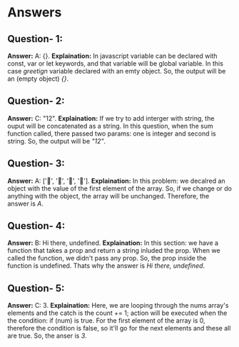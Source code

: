 # Answers

## Question- 1:

**Answer:** A: {}.
**Explaination:** In javascript variable can be declared with const, var or let keywords, and that variable will be global variable. In this case _greetign_ variable declared with an emty object. So, the output will be an (empty object) _{}_.

## Question- 2:

**Answer:** C: "12".
**Explaination:** If we try to add interger with string, the ouput will be concatenated as a string. In this question, when the sum function called, there passed two params: one is integer and second is string. So, the output will be _"12"_.

## Question- 3:

**Answer:** A: ['🍕', '🍫', '🥑', '🍔'].
**Explaination:** In this problem: we decalred an object with the value of the first element of the array. So, if we change or do anything with the object, the array will be unchanged. Therefore, the answer is _A_.

## Question- 4:

**Answer:** B: Hi there, undefined.
**Explaination:** In this section: we have a function that takes a prop and return a string inluded the prop. When we called the function, we didn't pass any prop. So, the prop inside the function is undefined. Thats why the answer is _Hi there, undefined_.

## Question- 5:

**Answer:** C: 3.
**Explaination:** Here, we are looping through the nums array's elements and the catch is the count += 1; action will be executed when the the condition: if (num) is true. For the first element of the array is 0, therefore the condition is false, so it'll go for the next elements and these all are true. So, the anser is _3_.
